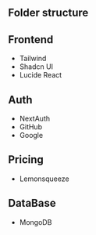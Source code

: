 ## Folder structure

## Frontend
- Tailwind
- Shadcn UI
- Lucide React

## Auth
- NextAuth
- GitHub
- Google

## Pricing
- Lemonsqueeze

## DataBase
- MongoDB
